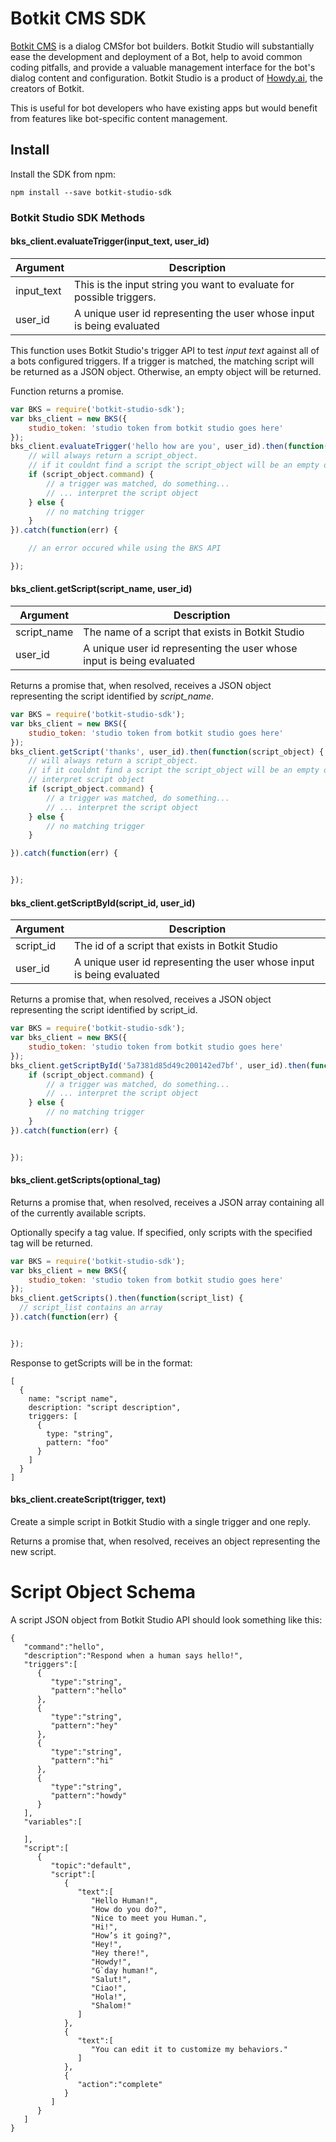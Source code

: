 # Botkit CMS SDK

[Botkit CMS](https://github.com/howdyai/botkit-cms) is a dialog CMSfor bot builders. Botkit Studio will substantially ease the development and deployment of a Bot, help to avoid common coding pitfalls,
and provide a valuable management interface for the bot's dialog content and configuration. Botkit Studio is a product of [Howdy.ai](http://howdy.ai), the creators of Botkit.

This is useful for bot developers who have existing apps but would benefit from features like bot-specific content management.

## Install

Install the SDK from npm:

```
npm install --save botkit-studio-sdk
```

### Botkit Studio SDK Methods

#### bks_client.evaluateTrigger(input_text, user_id)
| Argument | Description
|--- |---
| input_text | This is the input string you want to evaluate for possible triggers.
| user_id | A unique user id representing the user whose input is being evaluated

This function uses Botkit Studio's trigger API to test _input text_ against all
of a bots configured triggers. If a trigger is matched, the matching script will be returned as a JSON object. Otherwise, an empty object will be returned.

Function returns a promise.

```javascript
var BKS = require('botkit-studio-sdk');
var bks_client = new BKS({
    studio_token: 'studio token from botkit studio goes here'
});
bks_client.evaluateTrigger('hello how are you', user_id).then(function(script_object) {
    // will always return a script_object.
    // if it couldnt find a script the script_object will be an empty object
    if (script_object.command) {
        // a trigger was matched, do something...
        // ... interpret the script object
    } else {
        // no matching trigger
    }
}).catch(function(err) {

    // an error occured while using the BKS API

});
```

#### bks_client.getScript(script_name, user_id)
| Argument | Description
|--- |---
| script_name | The name of a script that exists in Botkit Studio
| user_id | A unique user id representing the user whose input is being evaluated

Returns a promise that, when resolved, receives a JSON object representing the
script identified by _script_name_.  

```javascript
var BKS = require('botkit-studio-sdk');
var bks_client = new BKS({
    studio_token: 'studio token from botkit studio goes here'
});
bks_client.getScript('thanks', user_id).then(function(script_object) {
    // will always return a script_object.
    // if it couldnt find a script the script_object will be an empty object
    // interpret script object
    if (script_object.command) {
        // a trigger was matched, do something...
        // ... interpret the script object
    } else {
        // no matching trigger
    }

}).catch(function(err) {


});
```

#### bks_client.getScriptById(script_id, user_id)
| Argument | Description
|--- |---
| script_id | The id of a script that exists in Botkit Studio
| user_id | A unique user id representing the user whose input is being evaluated

Returns a promise that, when resolved, receives a JSON object representing the
script identified by script_id.  

```javascript
var BKS = require('botkit-studio-sdk');
var bks_client = new BKS({
    studio_token: 'studio token from botkit studio goes here'
});
bks_client.getScriptById('5a7381d85d49c200142ed7bf', user_id).then(function(script_object) {
    if (script_object.command) {
        // a trigger was matched, do something...
        // ... interpret the script object
    } else {
        // no matching trigger
    }
}).catch(function(err) {


});
```



#### bks_client.getScripts(optional_tag)
Returns a promise that, when resolved, receives a JSON array containing
all of the currently available scripts.

Optionally specify a tag value. If specified, only scripts with the specified tag will be returned.

```javascript
var BKS = require('botkit-studio-sdk');
var bks_client = new BKS({
    studio_token: 'studio token from botkit studio goes here'
});
bks_client.getScripts().then(function(script_list) {
  // script_list contains an array
}).catch(function(err) {


});
```

Response to getScripts will be in the format:
```
[
  {
    name: "script name",
    description: "script description",
    triggers: [
      {
        type: "string",
        pattern: "foo"
      }
    ]
  }
]
```

#### bks_client.createScript(trigger, text)
Create a simple script in Botkit Studio with a single trigger and one reply.

Returns a promise that, when resolved, receives an object representing the new script.


# Script Object Schema
A script JSON object from Botkit Studio API should look something like this:
```
{  
   "command":"hello",
   "description":"Respond when a human says hello!",
   "triggers":[  
      {  
         "type":"string",
         "pattern":"hello"
      },
      {  
         "type":"string",
         "pattern":"hey"
      },
      {  
         "type":"string",
         "pattern":"hi"
      },
      {  
         "type":"string",
         "pattern":"howdy"
      }
   ],
   "variables":[  

   ],
   "script":[  
      {  
         "topic":"default",
         "script":[  
            {  
               "text":[  
                  "Hello Human!",
                  "How do you do?",
                  "Nice to meet you Human.",
                  "Hi!",
                  "How’s it going?",
                  "Hey!",
                  "Hey there!",
                  "Howdy!",
                  "G`day human!",
                  "Salut!",
                  "Ciao!",
                  "Hola!",
                  "Shalom!"
               ]
            },
            {  
               "text":[  
                  "You can edit it to customize my behaviors."
               ]
            },
            {  
               "action":"complete"
            }
         ]
      }
   ]
}
```
